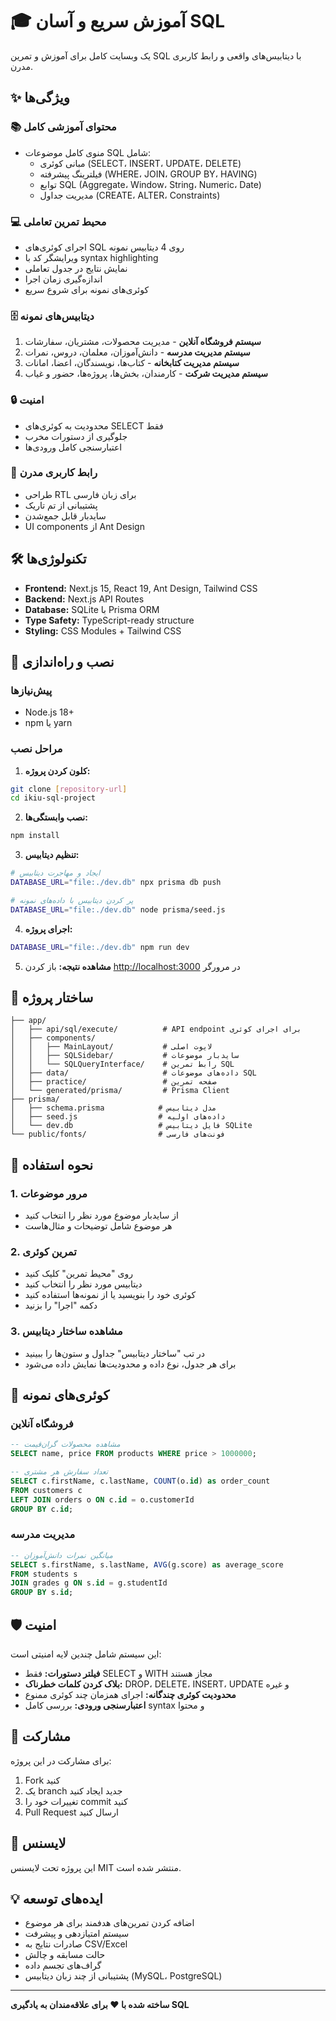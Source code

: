 # 🎓 آموزش سریع و آسان SQL

یک وبسایت کامل برای آموزش و تمرین SQL با دیتابیس‌های واقعی و رابط کاربری مدرن.

## ✨ ویژگی‌ها

### 📚 **محتوای آموزشی کامل**

- منوی کامل موضوعات SQL شامل:
  - مبانی کوئری (SELECT، INSERT، UPDATE، DELETE)
  - فیلترینگ پیشرفته (WHERE، JOIN، GROUP BY، HAVING)
  - توابع SQL (Aggregate، Window، String، Numeric، Date)
  - مدیریت جداول (CREATE، ALTER، Constraints)

### 💻 **محیط تمرین تعاملی**

- اجرای کوئری‌های SQL روی 4 دیتابیس نمونه
- ویرایشگر کد با syntax highlighting
- نمایش نتایج در جدول تعاملی
- اندازه‌گیری زمان اجرا
- کوئری‌های نمونه برای شروع سریع

### 🗄️ **دیتابیس‌های نمونه**

1. **سیستم فروشگاه آنلاین** - مدیریت محصولات، مشتریان، سفارشات
2. **سیستم مدیریت مدرسه** - دانش‌آموزان، معلمان، دروس، نمرات
3. **سیستم مدیریت کتابخانه** - کتاب‌ها، نویسندگان، اعضا، امانات
4. **سیستم مدیریت شرکت** - کارمندان، بخش‌ها، پروژه‌ها، حضور و غیاب

### 🔒 **امنیت**

- محدودیت به کوئری‌های SELECT فقط
- جلوگیری از دستورات مخرب
- اعتبارسنجی کامل ورودی‌ها

### 🎨 **رابط کاربری مدرن**

- طراحی RTL برای زبان فارسی
- پشتیبانی از تم تاریک
- سایدبار قابل جمع‌شدن
- UI components از Ant Design

## 🛠️ تکنولوژی‌ها

- **Frontend:** Next.js 15, React 19, Ant Design, Tailwind CSS
- **Backend:** Next.js API Routes
- **Database:** SQLite با Prisma ORM
- **Type Safety:** TypeScript-ready structure
- **Styling:** CSS Modules + Tailwind CSS

## 🚀 نصب و راه‌اندازی

### پیش‌نیازها

- Node.js 18+
- npm یا yarn

### مراحل نصب

1. **کلون کردن پروژه:**

```bash
git clone [repository-url]
cd ikiu-sql-project
```

2. **نصب وابستگی‌ها:**

```bash
npm install
```

3. **تنظیم دیتابیس:**

```bash
# ایجاد و مهاجرت دیتابیس
DATABASE_URL="file:./dev.db" npx prisma db push

# پر کردن دیتابیس با داده‌های نمونه
DATABASE_URL="file:./dev.db" node prisma/seed.js
```

4. **اجرای پروژه:**

```bash
DATABASE_URL="file:./dev.db" npm run dev
```

5. **مشاهده نتیجه:**
   باز کردن [http://localhost:3000](http://localhost:3000) در مرورگر

## 📁 ساختار پروژه

```
├── app/
│   ├── api/sql/execute/          # API endpoint برای اجرای کوئری
│   ├── components/
│   │   ├── MainLayout/           # لایوت اصلی
│   │   ├── SQLSidebar/           # سایدبار موضوعات
│   │   └── SQLQueryInterface/    # رابط تمرین SQL
│   ├── data/                     # داده‌های موضوعات SQL
│   ├── practice/                 # صفحه تمرین
│   └── generated/prisma/         # Prisma Client
├── prisma/
│   ├── schema.prisma            # مدل دیتابیس
│   ├── seed.js                  # داده‌های اولیه
│   └── dev.db                   # فایل دیتابیس SQLite
└── public/fonts/                # فونت‌های فارسی
```

## 🎯 نحوه استفاده

### 1. **مرور موضوعات**

- از سایدبار موضوع مورد نظر را انتخاب کنید
- هر موضوع شامل توضیحات و مثال‌هاست

### 2. **تمرین کوئری**

- روی "محیط تمرین" کلیک کنید
- دیتابیس مورد نظر را انتخاب کنید
- کوئری خود را بنویسید یا از نمونه‌ها استفاده کنید
- دکمه "اجرا" را بزنید

### 3. **مشاهده ساختار دیتابیس**

- در تب "ساختار دیتابیس" جداول و ستون‌ها را ببینید
- برای هر جدول، نوع داده و محدودیت‌ها نمایش داده می‌شود

## 🔧 کوئری‌های نمونه

### فروشگاه آنلاین

```sql
-- مشاهده محصولات گران‌قیمت
SELECT name, price FROM products WHERE price > 1000000;

-- تعداد سفارش هر مشتری
SELECT c.firstName, c.lastName, COUNT(o.id) as order_count
FROM customers c
LEFT JOIN orders o ON c.id = o.customerId
GROUP BY c.id;
```

### مدیریت مدرسه

```sql
-- میانگین نمرات دانش‌آموزان
SELECT s.firstName, s.lastName, AVG(g.score) as average_score
FROM students s
JOIN grades g ON s.id = g.studentId
GROUP BY s.id;
```

## 🛡️ امنیت

این سیستم شامل چندین لایه امنیتی است:

- **فیلتر دستورات:** فقط SELECT و WITH مجاز هستند
- **بلاک کردن کلمات خطرناک:** DROP، DELETE، INSERT، UPDATE و غیره
- **محدودیت کوئری چندگانه:** اجرای همزمان چند کوئری ممنوع
- **اعتبارسنجی ورودی:** بررسی کامل syntax و محتوا

## 🤝 مشارکت

برای مشارکت در این پروژه:

1. Fork کنید
2. یک branch جدید ایجاد کنید
3. تغییرات خود را commit کنید
4. Pull Request ارسال کنید

## 📝 لایسنس

این پروژه تحت لایسنس MIT منتشر شده است.

## 💡 ایده‌های توسعه

- اضافه کردن تمرین‌های هدفمند برای هر موضوع
- سیستم امتیازدهی و پیشرفت
- صادرات نتایج به CSV/Excel
- حالت مسابقه و چالش
- گراف‌های تجسم داده
- پشتیبانی از چند زبان دیتابیس (MySQL، PostgreSQL)

---

**ساخته شده با ❤️ برای علاقه‌مندان به یادگیری SQL**
